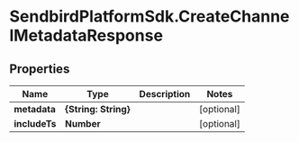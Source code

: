 # SendbirdPlatformSdk.CreateChannelMetadataResponse

## Properties

Name | Type | Description | Notes
------------ | ------------- | ------------- | -------------
**metadata** | **{String: String}** |  | [optional] 
**includeTs** | **Number** |  | [optional] 


